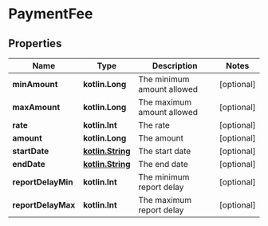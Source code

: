 
# PaymentFee

## Properties
Name | Type | Description | Notes
------------ | ------------- | ------------- | -------------
**minAmount** | **kotlin.Long** | The minimum amount allowed |  [optional]
**maxAmount** | **kotlin.Long** | The maximum amount allowed |  [optional]
**rate** | **kotlin.Int** | The rate |  [optional]
**amount** | **kotlin.Long** | The amount |  [optional]
**startDate** | [**kotlin.String**](kotlin.String.md) | The start date |  [optional]
**endDate** | [**kotlin.String**](kotlin.String.md) | The end date |  [optional]
**reportDelayMin** | **kotlin.Int** | The minimum report delay |  [optional]
**reportDelayMax** | **kotlin.Int** | The maximum report delay |  [optional]



